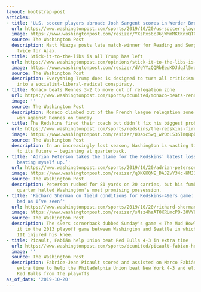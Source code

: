 ```yaml
---
layout: bootstrap-post
articles:
- title: 'U.S. soccer players abroad: Josh Sargent scores in Werder Bremen’s draw'
  url: https://www.washingtonpost.com/sports/2019/10/20/us-soccer-players-abroad-josh-sargent-scores-werder-bremens-draw/
  image: https://www.washingtonpost.com/resizer/YXsPxs6cJ6jWMmMKtKnxQTGCfOo=/1440x0/smart/arc-anglerfish-washpost-prod-washpost.s3.amazonaws.com/public/ZE5LRVG4K4I6RC5MX7QB7TODUY.jpg
  source: The Washington Post
  description: Matt Miazga posts late match-winner for Reading and Sergiño Dest assists
    twice for Ajax.
- title: Stick-it-to-the-libs is all Trump has left
  url: https://www.washingtonpost.com/opinions/stick-it-to-the-libs-is-all-trump-has-left/2019/10/20/896743be-f1f8-11e9-89eb-ec56cd414732_story.html
  image: https://www.washingtonpost.com/resizer/dVeYYzQQRbEeuKDJdqJl5raypj8=/1440x0/smart/arc-anglerfish-washpost-prod-washpost.s3.amazonaws.com/public/N5T73FHR7II6TNSIO26PQ3VWPY.jpg
  source: The Washington Post
  description: Everything Trump does is designed to turn all criticism of himself
    into a socialist-liberal-radical conspiracy.
- title: Monaco beats Rennes 3-2 to move out of relegation zone
  url: https://www.washingtonpost.com/sports/dcunited/monaco-beats-rennes-3-2-to-move-out-of-relegation-zone/2019/10/20/42564746-f38c-11e9-b2d2-1f37c9d82dbb_story.html
  image: ''
  source: The Washington Post
  description: Monaco climbed out of the French league relegation zone after its 3-2
    win against Rennes on Sunday
- title: The Redskins fired their coach but didn’t fix his biggest problem
  url: https://www.washingtonpost.com/sports/redskins/the-redskins-fired-their-coach-but-didnt-fix-his-biggest-problem/2019/10/20/09ac73c2-f36c-11e9-8cf0-4cc99f74d127_story.html
  image: https://www.washingtonpost.com/resizer/UOaxc5wg_wPOoL535lmQBpbUBb8=/1440x0/smart/arc-anglerfish-washpost-prod-washpost.s3.amazonaws.com/public/VAWI7SXTOQI6TMWSD434TWBNXM.jpg
  source: The Washington Post
  description: In an increasingly lost season, Washington is wasting time by not catering
    to its future — beginning at quarterback.
- title: 'Adrian Peterson takes the blame for the Redskins’ latest loss: ‘I’ll be
    beating myself up.’'
  url: https://www.washingtonpost.com/sports/2019/10/20/adrian-peterson-takes-blame-redskins-latest-loss-ill-be-beating-myself-up/
  image: https://www.washingtonpost.com/resizer/qOKGKQNE_DAJZvY34c-HMJ3O5NM=/1440x0/smart/arc-anglerfish-washpost-prod-washpost.s3.amazonaws.com/public/PX2KU2HTOMI6TMWSD434TWBNXM.jpg
  source: The Washington Post
  description: Peterson rushed for 81 yards on 20 carries, but his fumble in the third
    quarter halted Washington's most promising possession.
- title: 'Richard Sherman on field conditions for Redskins-49ers game: ‘That’s as
    bad as I’ve seen’'
  url: https://www.washingtonpost.com/sports/2019/10/20/richard-sherman-field-conditions-redskins-niners-game-thats-bad-ive-seen/
  image: https://www.washingtonpost.com/resizer/sNsz4haAT0KRUmcPO-Z0VY89GVM=/1440x0/smart/arc-anglerfish-washpost-prod-washpost.s3.amazonaws.com/public/EY6GRUHTOYI6TMWSD434TWBNXM.jpg
  source: The Washington Post
  description: The 49ers cornerback dubbed Sunday's game « The Mud Bowl, » and compared
    it to the 2013 playoff game between Washington and Seattle in which Robert Griffin
    III injured his knee.
- title: Picault, Fabián help Union beat Red Bulls 4-3 in extra time
  url: https://www.washingtonpost.com/sports/dcunited/picault-fabian-help-union-beat-red-bulls-4-3-in-extra-time/2019/10/20/5de09ebc-f387-11e9-b2d2-1f37c9d82dbb_story.html
  image: ''
  source: The Washington Post
  description: Fabrice-Jean Picault scored and assisted on Marco Fabián’s goal in
    extra time to help the Philadelphia Union beat New York 4-3 and eliminate the
    Red Bulls from the playoffs
as_of_date: '2019-10-20'
---
```


